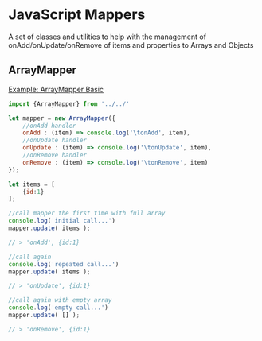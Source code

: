# JavaScript Mappers

A set of classes and utilities to help with the management of onAdd/onUpdate/onRemove of items and properties to Arrays and Objects

## ArrayMapper

[Example: ArrayMapper Basic](examples/array/basic.js)
```javascript
import {ArrayMapper} from '../../'

let mapper = new ArrayMapper({
	//onAdd handler
	onAdd : (item) => console.log('\tonAdd', item),
	//onUpdate handler
	onUpdate : (item) => console.log('\tonUpdate', item),
	//onRemove handler
	onRemove : (item) => console.log('\tonRemove', item)
});

let items = [
	{id:1}
];

//call mapper the first time with full array
console.log('initial call...')
mapper.update( items );

// > 'onAdd', {id:1}

//call again
console.log('repeated call...')
mapper.update( items );

// > 'onUpdate', {id:1}

//call again with empty array
console.log('empty call...')
mapper.update( [] );

// > 'onRemove', {id:1}
```